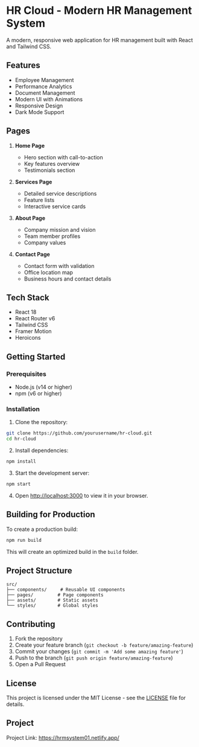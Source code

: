 # HR Cloud - Modern HR Management System

A modern, responsive web application for HR management built with React and Tailwind CSS.

## Features

- Employee Management
- Performance Analytics
- Document Management
- Modern UI with Animations
- Responsive Design
- Dark Mode Support

## Pages

1. **Home Page**
   - Hero section with call-to-action
   - Key features overview
   - Testimonials section

2. **Services Page**
   - Detailed service descriptions
   - Feature lists
   - Interactive service cards

3. **About Page**
   - Company mission and vision
   - Team member profiles
   - Company values

4. **Contact Page**
   - Contact form with validation
   - Office location map
   - Business hours and contact details

## Tech Stack

- React 18
- React Router v6
- Tailwind CSS
- Framer Motion
- Heroicons

## Getting Started

### Prerequisites

- Node.js (v14 or higher)
- npm (v6 or higher)

### Installation

1. Clone the repository:
```bash
git clone https://github.com/yourusername/hr-cloud.git
cd hr-cloud
```

2. Install dependencies:
```bash
npm install
```

3. Start the development server:
```bash
npm start
```

4. Open [http://localhost:3000](http://localhost:3000) to view it in your browser.

## Building for Production

To create a production build:

```bash
npm run build
```

This will create an optimized build in the `build` folder.

## Project Structure

```
src/
├── components/     # Reusable UI components
├── pages/         # Page components
├── assets/        # Static assets
└── styles/        # Global styles
```

## Contributing

1. Fork the repository
2. Create your feature branch (`git checkout -b feature/amazing-feature`)
3. Commit your changes (`git commit -m 'Add some amazing feature'`)
4. Push to the branch (`git push origin feature/amazing-feature`)
5. Open a Pull Request

## License

This project is licensed under the MIT License - see the [LICENSE](LICENSE) file for details.

## Project

Project Link: https://hrmsystem01.netlify.app/
